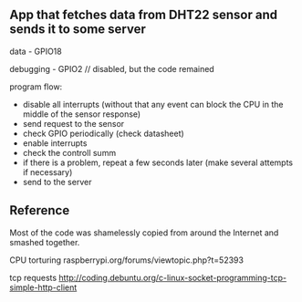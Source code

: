 ## App that fetches data from DHT22 sensor and sends it to some server

data - GPIO18

debugging - GPIO2 // disabled, but the code remained

program flow:

- disable all interrupts (without that any event can block the CPU in the middle of the sensor response)
- send request to the sensor
- check GPIO periodically (check datasheet)
- enable interrupts
- check the controll summ
- if there is a problem, repeat a few seconds later (make several attempts if necessary)
- send to the server


## Reference
Most of the code was shamelessly copied from around the Internet and smashed together.

CPU torturing
raspberrypi.org/forums/viewtopic.php?t=52393

tcp requests
http://coding.debuntu.org/c-linux-socket-programming-tcp-simple-http-client